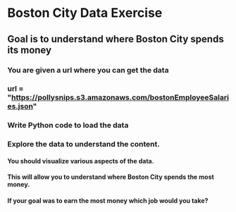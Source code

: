 # Boston City Data Exercise
## Goal is to understand where Boston City spends its money  
### You are given a url where you can get the data 
### url = "https://pollysnips.s3.amazonaws.com/bostonEmployeeSalaries.json"
### Write Python code to load the data 
### Explore the data to understand the content. 
#### You should visualize various aspects of the data.
#### This will allow you to understand where Boston City spends the most money. 
#### If your goal was to earn the most money which job would you take?
